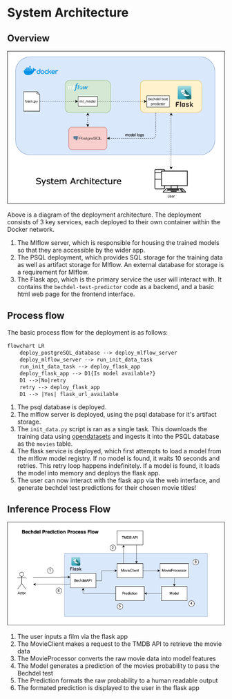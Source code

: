 # System Architecture

## Overview
![System Architecture](diagrams/system_diagram.png)

Above is a diagram of the deployment architecture. The deployment consists of 3 key services, each deployed to their own container within the Docker network.
1. The Mlflow server, which is responsible for housing the trained models so that they are accessible by the wider app.
2. The PSQL deployment, which provides SQL storage for the training data as well as artifact storage for Mlflow. An external database for storage is a requirement for Mlflow.
3. The Flask app, which is the primary service the user will interact with. It contains the `bechdel-test-predictor` code as a backend, and a basic html web page for the frontend interface.


## Process flow
The basic process flow for the deployment is as follows:

```mermaid
flowchart LR
    deploy_postgreSQL_database --> deploy_mlflow_server
    deploy_mlflow_server --> run_init_data_task
    run_init_data_task --> deploy_flask_app
    deploy_flask_app --> D1{Is model available?}
    D1 -->|No|retry
    retry --> deploy_flask_app
    D1 --> |Yes| flask_url_available
```

1. The psql database is deployed.
2. The mlflow server is deployed, using the psql database for it's artifact storage.
2. The `init_data.py` script is ran as a single task. This downloads the training data using [opendatasets](https://github.com/JovianHQ/opendatasets/tree/master) and ingests it into the PSQL database as the `movies` table.
3. The flask service is deployed, which first attempts to load a model from the mlflow model registry. If no model is found, it waits 10 seconds and retries. This retry loop happens indefinitely. If a model is found, it loads the model into memory and deploys the flask app.
4. The user can now interact with the flask app via the web interface, and generate bechdel test predictions for their chosen movie titles!


## Inference Process Flow
![Inferece Process Flow](diagrams/inference_diagram.png)

1. The user inputs a film via the flask app
2. The MovieClient makes a request to the TMDB API to retrieve the movie data
3. The MovieProcessor converts the raw movie data into model features
4. The Model generates a prediction of the movies probability to pass the Bechdel test
5. The Prediction formats the raw probability to a human readable output
6. The formated prediction is displayed to the user in the flask app